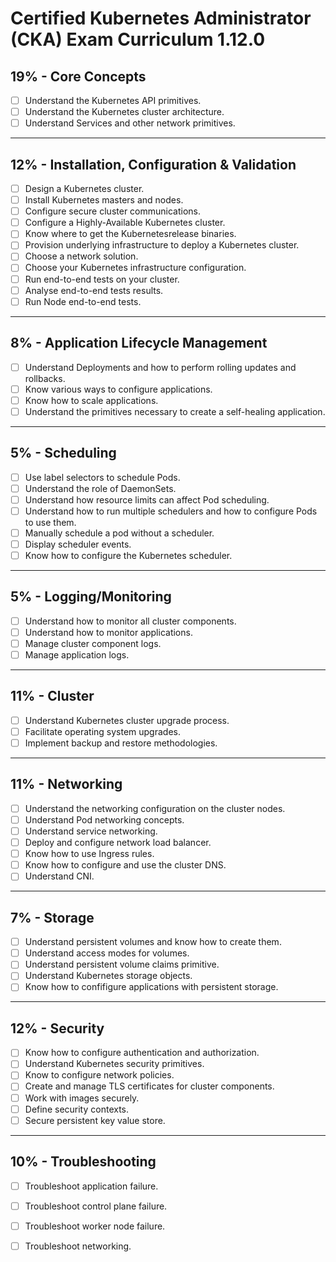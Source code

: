 # Certified Kubernetes Administrator (CKA) Exam Curriculum 1.12.0


## 19% - Core Concepts
- [ ] Understand the Kubernetes API primitives.
- [ ] Understand the Kubernetes cluster architecture.
- [ ] Understand Services and other network primitives.
---
## 12% - Installation, Configuration & Validation
- [ ] Design a Kubernetes cluster.
- [ ] Install Kubernetes masters and nodes.
- [ ] Configure secure cluster communications.
- [ ] Configure a Highly-Available Kubernetes cluster.
- [ ] Know where to get the Kubernetesrelease binaries.
- [ ] Provision underlying infrastructure to deploy a Kubernetes cluster.
- [ ]  Choose a network solution.
- [ ] Choose your Kubernetes infrastructure configuration.
- [ ] Run end-to-end tests on your cluster.
- [ ] Analyse end-to-end tests results.
- [ ] Run Node end-to-end tests.
---
## 8% - Application Lifecycle Management
- [ ] Understand Deployments and how to perform rolling updates and rollbacks.
- [ ] Know various ways to configure applications.
- [ ] Know how to scale applications.
- [ ] Understand the primitives necessary to create a self-healing application.
---
 ## 5% - Scheduling
- [ ] Use label selectors to schedule Pods.
- [ ] Understand the role of DaemonSets.
- [ ] Understand how resource limits can affect Pod scheduling.
- [ ] Understand how to run multiple schedulers and how to configure Pods to use them.
- [ ] Manually schedule a pod without a scheduler.
- [ ] Display scheduler events.
- [ ] Know how to configure the Kubernetes scheduler.
---
## 5% - Logging/Monitoring 
- [ ] Understand how to monitor all cluster components.
- [ ] Understand how to monitor applications.
- [ ] Manage cluster component logs.
- [ ] Manage application logs.
---
## 11% - Cluster
- [ ] Understand Kubernetes cluster upgrade process.
- [ ] Facilitate operating system upgrades.
- [ ] Implement backup and restore methodologies.
---
## 11% - Networking
- [ ] Understand the networking configuration on the cluster nodes.
- [ ] Understand Pod networking concepts.
- [ ] Understand service networking.
- [ ] Deploy and configure network load balancer.
- [ ] Know how to use Ingress rules.
- [ ] Know how to configure and use the cluster DNS.
- [ ] Understand CNI.
---
## 7% - Storage
- [ ] Understand persistent volumes and know how to create them.
- [ ] Understand access modes for volumes.
- [ ] Understand persistent volume claims primitive.
- [ ] Understand Kubernetes storage objects.
- [ ] Know how to confifigure applications with persistent storage.
---
## 12% - Security
- [ ] Know how to configure authentication and authorization.
- [ ] Understand Kubernetes security primitives.
- [ ] Know to configure network policies.
- [ ] Create and manage TLS certificates for cluster components.
- [ ] Work with images securely.
- [ ] Define security contexts.
- [ ] Secure persistent key value store.
---
## 10% - Troubleshooting
- [ ] Troubleshoot application failure.
- [ ] Troubleshoot control plane failure.
- [ ] Troubleshoot worker node failure.
- [ ] Troubleshoot networking.


 
